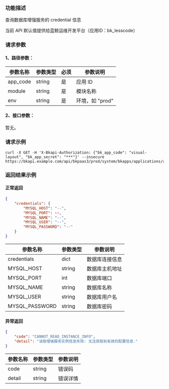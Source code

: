 ### 功能描述
查询数据库增强服务的 credential 信息

当前 API 默认值提供给蓝鲸运维开发平台（应用ID：bk_lesscode）

### 请求参数

#### 1、路径参数：

| 参数名称  | 参数类型 | 必须 | 参数说明         |
| --------- | -------- | ---- | ---------------- |
| app_code  | string   | 是   | 应用 ID          |
| module    | string   | 是   | 模块名称         |
| env       | string   | 是   | 环境，如 "prod"  |

#### 2、接口参数：
暂无。

### 请求示例
```
curl -X GET -H 'X-Bkapi-Authorization: {"bk_app_code": "visual-layout", "bk_app_secret": "***"}' --insecure https://bkapi.example.com/api/bkpaas3/prod/system/bkapps/applications/appid1/modules/default/envs/prod/lesscode/query_db_credentials
```

### 返回结果示例

#### 正常返回

```json
{
    "credentials": {
        "MYSQL_HOST": "--",
        "MYSQL_PORT": --,
        "MYSQL_NAME": "--",
        "MYSQL_USER": "--",
        "MYSQL_PASSWORD": "--"
    }
}
```

| 参数名称          | 参数类型 | 参数说明                   |
| -----------------| -------- | ------------------------- |
| credentials      | dict     | 数据库连接信息             |
| MYSQL_HOST       | string   | 数据库主机地址             |
| MYSQL_PORT       | int      | 数据库端口                 |
| MYSQL_NAME       | string   | 数据库名称                 |
| MYSQL_USER       | string   | 数据库用户名               |
| MYSQL_PASSWORD   | string   | 数据库密码                 |

#### 异常返回

```json
{
    "code": "CANNOT_READ_INSTANCE_INFO",
    "detail": "读取增强服务实例信息失败: 无法获取到有效的配置信息."
}
```

| 参数名称          | 参数类型 | 参数说明                   |
| ----------------- | -------- | ------------------------ |
| code              | string   | 错误码                    |
| detail            | string   | 错误详情                  |